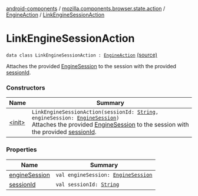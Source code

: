 [android-components](../../../index.md) / [mozilla.components.browser.state.action](../../index.md) / [EngineAction](../index.md) / [LinkEngineSessionAction](./index.md)

# LinkEngineSessionAction

`data class LinkEngineSessionAction : `[`EngineAction`](../index.md) [(source)](https://github.com/mozilla-mobile/android-components/blob/master/components/browser/state/src/main/java/mozilla/components/browser/state/action/BrowserAction.kt#L253)

Attaches the provided [EngineSession](../../../mozilla.components.concept.engine/-engine-session/index.md) to the session with the provided [sessionId](session-id.md).

### Constructors

| Name | Summary |
|---|---|
| [&lt;init&gt;](-init-.md) | `LinkEngineSessionAction(sessionId: `[`String`](https://kotlinlang.org/api/latest/jvm/stdlib/kotlin/-string/index.html)`, engineSession: `[`EngineSession`](../../../mozilla.components.concept.engine/-engine-session/index.md)`)`<br>Attaches the provided [EngineSession](../../../mozilla.components.concept.engine/-engine-session/index.md) to the session with the provided [sessionId](session-id.md). |

### Properties

| Name | Summary |
|---|---|
| [engineSession](engine-session.md) | `val engineSession: `[`EngineSession`](../../../mozilla.components.concept.engine/-engine-session/index.md) |
| [sessionId](session-id.md) | `val sessionId: `[`String`](https://kotlinlang.org/api/latest/jvm/stdlib/kotlin/-string/index.html) |
